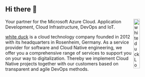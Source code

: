 ## Hi there 👋

<img width="20%" align="right" alt="white duck Logo" src="https://whiteduck.de/wp-content/uploads/WD-Webpage-Fred-1024x1024px-400x400_4cec8ffa811c41acac666d044f29aaff-1-200x200.png">

Your partner for the Microsoft Azure Cloud. Application Development, Cloud Infrastructure, DevOps and IoT.

[white duck](https://whiteduck.de) is a cloud technology company founded in 2012 with its headquarters in Rosenheim, Germany. As a service provider for software and Cloud Native engineering, we offer you a comprehensive range of services to support you on your way to digitalization. Thereby we implement Cloud Native projects together with our customers based on transparent and agile DevOps methods.
